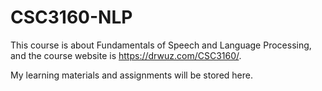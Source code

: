 # CSC3160-NLP
This course is about Fundamentals of Speech and Language Processing, and the course website is https://drwuz.com/CSC3160/.

My learning materials and assignments will be stored here.